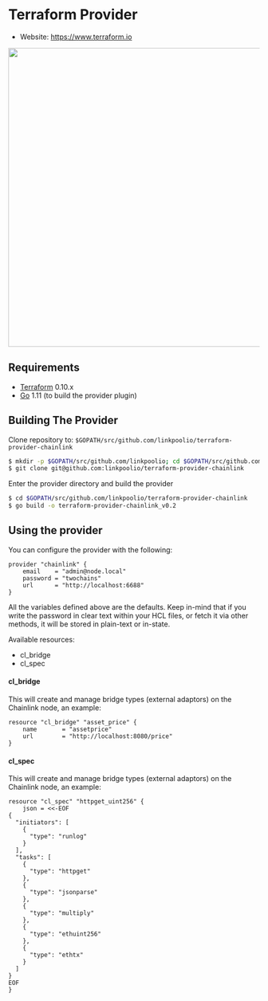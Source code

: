 Terraform Provider
==================

- Website: https://www.terraform.io

<img src="https://cdn.rawgit.com/hashicorp/terraform-website/master/content/source/assets/images/logo-hashicorp.svg" width="600px">

Requirements
------------

-	[Terraform](https://www.terraform.io/downloads.html) 0.10.x
-	[Go](https://golang.org/doc/install) 1.11 (to build the provider plugin)

Building The Provider
---------------------

Clone repository to: `$GOPATH/src/github.com/linkpoolio/terraform-provider-chainlink`

```sh
$ mkdir -p $GOPATH/src/github.com/linkpoolio; cd $GOPATH/src/github.com/linkpoolio
$ git clone git@github.com:linkpoolio/terraform-provider-chainlink
```

Enter the provider directory and build the provider

```sh
$ cd $GOPATH/src/github.com/linkpoolio/terraform-provider-chainlink
$ go build -o terraform-provider-chainlink_v0.2
```

Using the provider
----------------------

You can configure the provider with the following:
```
provider "chainlink" {
    email    = "admin@node.local"
    password = "twochains"
    url      = "http://localhost:6688"
}
```

All the variables defined above are the defaults. Keep in-mind that if you write the password in clear text within your
HCL files, or fetch it via other methods, it will be stored in plain-text or in-state.

Available resources:

- cl_bridge
- cl_spec

#### cl_bridge

This will create and manage bridge types (external adaptors) on the Chainlink node, an example:

```
resource "cl_bridge" "asset_price" {
    name       = "assetprice"
    url        = "http://localhost:8080/price"
}
```

#### cl_spec

This will create and manage bridge types (external adaptors) on the Chainlink node, an example:

```
resource "cl_spec" "httpget_uint256" {
    json = <<-EOF
{
  "initiators": [
    {
      "type": "runlog"
    }
  ],
  "tasks": [
    {
      "type": "httpget"
    },
    {
      "type": "jsonparse"
    },
    {
      "type": "multiply"
    },
    {
      "type": "ethuint256"
    },
    {
      "type": "ethtx"
    }
  ]
} 
EOF
}
```